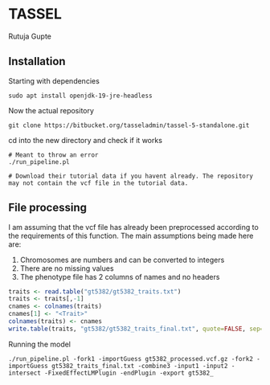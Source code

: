 TASSEL
================
Rutuja Gupte

## Installation

Starting with dependencies

    sudo apt install openjdk-19-jre-headless

Now the actual repository

    git clone https://bitbucket.org/tasseladmin/tassel-5-standalone.git 

cd into the new directory and check if it works

    # Meant to throw an error
    ./run_pipeline.pl

    # Download their tutorial data if you havent already. The repository may not contain the vcf file in the tutorial data.

## File processing

I am assuming that the vcf file has already been preprocessed according
to the requirements of this function. The main assumptions being made
here are:  
1. Chromosomes are numbers and can be converted to integers  
2. There are no missing values  
3. The phenotype file has 2 columns of names and no headers

``` r
traits <- read.table("gt5382/gt5382_traits.txt")
traits <- traits[,-1]
cnames <- colnames(traits)
cnames[1] <- "<Trait>"
colnames(traits) <- cnames
write.table(traits, "gt5382/gt5382_traits_final.txt", quote=FALSE, sep="\t", row.names=FALSE)
```

Running the model

    ./run_pipeline.pl -fork1 -importGuess gt5382_processed.vcf.gz -fork2 -importGuess gt5382_traits_final.txt -combine3 -input1 -input2 -intersect -FixedEffectLMPlugin -endPlugin -export gt5382_
